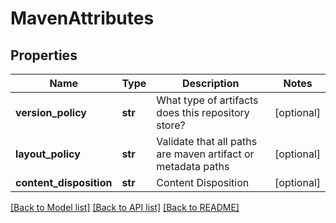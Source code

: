 # MavenAttributes

## Properties

| Name                    | Type    | Description                                                  | Notes      |
| ----------------------- | ------- | ------------------------------------------------------------ | ---------- |
| **version_policy**      | **str** | What type of artifacts does this repository store?           | [optional] |
| **layout_policy**       | **str** | Validate that all paths are maven artifact or metadata paths | [optional] |
| **content_disposition** | **str** | Content Disposition                                          | [optional] |

[[Back to Model list]](../README.md#documentation-for-models) [[Back to API list]](../README.md#documentation-for-api-endpoints) [[Back to README]](../README.md)
